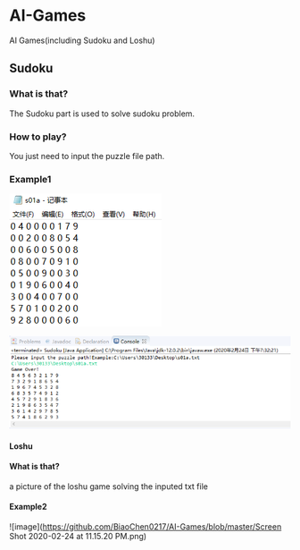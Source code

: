 # AI-Games
AI Games(including Sudoku and Loshu)

## Sudoku
### What is that?
The Sudoku part is used to solve sudoku problem.

### How to play?
You just need to input the puzzle file path.

### Example1

![image](https://github.com/BiaoChen0217/AI-Games/blob/master/s01as.png)

![image](https://github.com/BiaoChen0217/AI-Games/blob/master/solve.png)


#### Loshu

#### What is that?
a picture of the loshu game solving the inputed txt file 

#### Example2

![image](https://github.com/BiaoChen0217/AI-Games/blob/master/Screen Shot 2020-02-24 at 11.15.20 PM.png)
